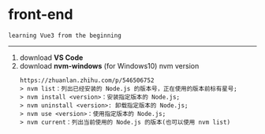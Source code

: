 # front-end
    learning Vue3 from the beginning
---
1. download **VS Code**  
2. download **nvm-windows** (for Windows10) nvm version  
    ```
    https://zhuanlan.zhihu.com/p/546506752  
    > nvm list：列出已经安装的 Node.js 的版本号，正在使用的版本前标有星号;  
    > nvm install <version>：安装指定版本的 Node.js;  
    > nvm uninstall <version>: 卸载指定版本的 Node.js;  
    > nvm use <version>：使用指定版本的 Node.js;  
    > nvm current：列出当前使用的 Node.js 的版本(也可以使用 nvm list)  
    ```
